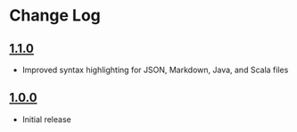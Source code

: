 # Change Log

## [1.1.0]

- Improved syntax highlighting for JSON, Markdown, Java, and Scala files

## [1.0.0]

- Initial release

[1.1.0]: https://github.com/MitchMedeiros/midnight-xenon/releases/tag/v1.1.0
[1.0.0]: https://github.com/MitchMedeiros/midnight-xenon/releases/tag/v1.0.0
